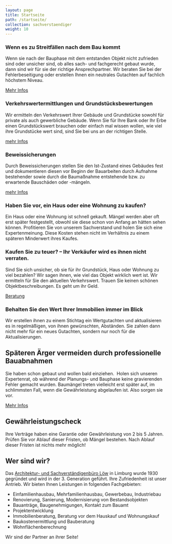 ```yaml
---
layout: page
title: Startseite
path: /startseite/
collection: sachverstaendiger
weight: 10
---
```


<div class="content_box">
  <h3>Wenn es zu Streitfällen nach dem Bau kommt</h3>
  <p>Wenn sie nach der Bauphase mit dem entstanden Objekt nicht zufrieden sind oder unsicher sind, ob alles sach- und fachgerecht gebaut wurde, dann sind wir für sie der richtige Ansprechpartner. Wir beraten Sie bei der Fehlerbeseitigung oder erstellen Ihnen ein neutrales Gutachten auf fachlich höchstem Niveau.</p>
  <p><a href="/sachverstaendiger/gutachten/" title="Gutachten" class="internal-link">Mehr Infos</a>
  </p>
</div>




<div class="content_box">
  <h3>Verkehrswertermittlungen und Grundstücksbewertungen</h3>
  <p>Wir ermitteln den Verkehrswert Ihrer Gebäude und Grundstücke sowohl für private als auch gewerbliche Gebäude. Wenn Sie für Ihre Bank oder Ihr Erbe einen Grundstückswert brauchen oder einfach mal wissen wollen, wie viel ihre Grundstücke wert sind, sind Sie bei uns an der richtigen Stelle.</p>
  <p><a href="/sachverstaendiger/verkehrswertermittlungen/" class="internal-link">mehr Infos</a>
  </p>
</div>

<div class="content_box">
  <h3>Beweissicherungen</h3>
  <p>Durch Beweissicherungen stellen Sie den Ist-Zustand eines Gebäudes fest und <span>dokumentieren  diesen vor Beginn der Bauarbeiten durch Aufnahme bestehender sowie durch die Baumaßnahme entstehende bzw. zu erwartende Bauschäden oder -mängeln.</span></p>
  <p>
    <a href="/sachverstaendiger/beweissicherungen/" class="internal-link">mehr Infos</a>
  </p>
</div>

<div class="content_box">
  <h3>Haben Sie vor, ein Haus oder eine Wohnung zu kaufen?</h3>
  <p>Ein Haus oder eine Wohnung ist schnell gekauft. Mängel werden aber oft erst später festgestellt, obwohl sie diese schon von Anfang an hätten sehen können. Profitieren Sie von unserem Sachverstand und holen Sie sich eine Expertenmeinung. Diese Kosten stehen nicht im Verhältnis zu einem späteren Minderwert ihres Kaufes.</p>
</div>

<div class="content_box">
  <h3>Kaufen Sie zu teuer? – Ihr Verkäufer wird es ihnen nicht verraten.</h3><p>Sind Sie sich unsicher, ob sie für ihr Grundstück, Haus oder Wohnung zu viel bezahlen? Wir sagen ihnen, wie viel das Objekt wirklich wert ist. Wir ermitteln für Sie den aktuellen Verkehrswert. Trauen Sie keinen schönen Objektbeschreibungen. Es geht um ihr Geld. </p>
  <p><a href="/sachverstaendiger/beratung/" title="Beratung" class="internal-link">Beratung</a>
  </p>
</div>

<div class="content_box">
  <h3>Behalten Sie den Wert Ihrer Immobilien immer im Blick</h3>
  <p>Wir erstellen ihnen zu einem Stichtag ein Wertgutachten und aktualisieren es in regelmäßigen, von ihnen gewünschten, Abständen. Sie zahlen dann nicht mehr für ein neues Gutachten, sondern nur noch für die Aktualisierungen. </p>
</div>

<div class="content_box">
  <h2>Späteren Ärger vermeiden durch professionelle Bauabnahmen</h2>
  <p>Sie haben schon gebaut und wollen bald einziehen.&nbsp; Holen sich unseren Expertenrat, ob während der Planungs- und Bauphase keine gravierenden Fehler gemacht wurden. Baumängel treten vielleicht erst später auf, im schlimmsten Fall, wenn die Gewährleistung abgelaufen ist. Also sorgen sie vor.</p>
  <p><a href="/sachverstaendiger/bauabnahmen/" title="Bauabnahmen" class="internal-link">Mehr Infos</a>
  </p>
</div>

<div class="content_box">
  <h2>Gewährleistungscheck</h2>
  <p>Ihre Verträge haben eine Garantie oder Gewährleistung von 2 bis 5 Jahren. Prüfen Sie vor Ablauf dieser Fristen, ob Mängel bestehen. Nach Ablauf dieser Fristen ist nichts mehr möglich! </p>
</div>

<div class="content_box">
  <h2>Wer sind wir?</h2>
  <p>
    Das <a href="/architektur/unser_buero/" title="Unser Büro" class="internal-link">Architektur- und Sachverständigenbüro Löw</a> in Limburg wurde 1930 gegründet und wird in der 3. Generation geführt. Ihre Zufriedenheit ist unser Antrieb. Wir bieten Ihnen Leistungen in folgenden Fachgebieten:
  </p>
  <ul>
    <li>Einfamilienhausbau, Mehrfamilienhausbau, Gewerbebau, Industriebau</li>
    <li>Renovierung, Sanierung, Modernisierung von Bestandsobjekten</li>
    <li>Bauanträge, Baugenehmigungen, Kontakt zum Bauamt</li>
    <li>Projektentwicklung</li>
    <li>Immobilienberatung, Beratung vor dem Hauskauf und Wohnungskauf</li>
    <li>Baukostenermittlung und Bauberatung</li>
    <li>Wohnflächenberechnung</li>
  </ul>
  <p>Wir sind der Partner an ihrer Seite!</p>
</div>
